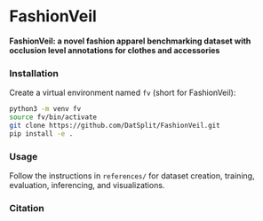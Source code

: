 # FashionVeil

**FashionVeil: a novel fashion apparel benchmarking dataset with occlusion level annotations for clothes and accessories**

### Installation

Create a virtual environment named `fv` (short for FashionVeil):

```bash
python3 -m venv fv
source fv/bin/activate
git clone https://github.com/DatSplit/FashionVeil.git
pip install -e .
```

### Usage
Follow the instructions in `references/` for dataset creation, training, evaluation, inferencing, and visualizations.

### Citation